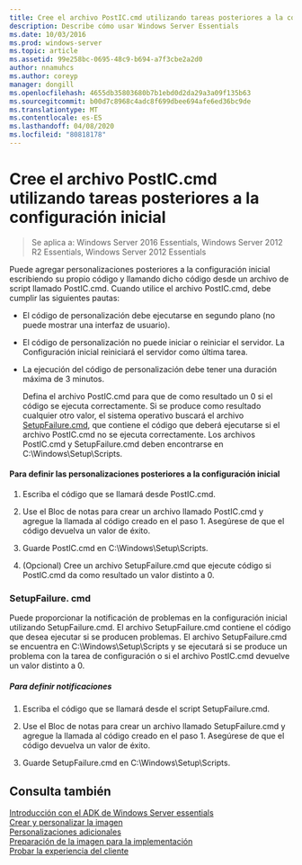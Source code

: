 ```yaml
---
title: Cree el archivo PostIC.cmd utilizando tareas posteriores a la configuración inicial
description: Describe cómo usar Windows Server Essentials
ms.date: 10/03/2016
ms.prod: windows-server
ms.topic: article
ms.assetid: 99e258bc-0695-48c9-b694-a7f3cbe2a2d0
author: nnamuhcs
ms.author: coreyp
manager: dongill
ms.openlocfilehash: 4655db35803680b7b1ebd0d2da29a3a09f135b63
ms.sourcegitcommit: b00d7c8968c4adc8f699dbee694afe6ed36bc9de
ms.translationtype: MT
ms.contentlocale: es-ES
ms.lasthandoff: 04/08/2020
ms.locfileid: "80818178"
---
```

# <a name="create-the-posticcmd-file-for-running-post-initial-configuration-tasks"></a>Cree el archivo PostIC.cmd utilizando tareas posteriores a la configuración inicial

>Se aplica a: Windows Server 2016 Essentials, Windows Server 2012 R2 Essentials, Windows Server 2012 Essentials

Puede agregar personalizaciones posteriores a la configuración inicial escribiendo su propio código y llamando dicho código desde un archivo de script llamado PostIC.cmd. Cuando utilice el archivo PostIC.cmd, debe cumplir las siguientes pautas:  
  
- El código de personalización debe ejecutarse en segundo plano (no puede mostrar una interfaz de usuario).  
  
- El código de personalización no puede iniciar o reiniciar el servidor. La Configuración inicial reiniciará el servidor como última tarea.  
  
- La ejecución del código de personalización debe tener una duración máxima de 3 minutos.  
  
  Defina el archivo PostIC.cmd para que de como resultado un 0 si el código se ejecuta correctamente. Si se produce como resultado cualquier otro valor, el sistema operativo buscará el archivo [SetupFailure.cmd](Create-the-PostIC.cmd-File-for-Running-Post-Initial-Configuration-Tasks.md#BKMK_SetupFailure), que contiene el código que deberá ejecutarse si el archivo PostIC.cmd no se ejecuta correctamente. Los archivos PostIC.cmd y SetupFailure.cmd deben encontrarse en C:\Windows\Setup\Scripts.  
  
#### <a name="to-define-post-initial-configuration-customizations"></a>Para definir las personalizaciones posteriores a la configuración inicial  
  
1.  Escriba el código que se llamará desde PostIC.cmd.  
  
2.  Use el Bloc de notas para crear un archivo llamado PostIC.cmd y agregue la llamada al código creado en el paso 1. Asegúrese de que el código devuelva un valor de éxito.  
  
3.  Guarde PostIC.cmd en C:\Windows\Setup\Scripts.  
  
4.  (Opcional) Cree un archivo SetupFailure.cmd que ejecute código si PostIC.cmd da como resultado un valor distinto a 0.  
  
###  <a name="setupfailurecmd"></a><a name="BKMK_SetupFailure"></a>SetupFailure. cmd  
 Puede proporcionar la notificación de problemas en la configuración inicial utilizando SetupFailure.cmd. El archivo SetupFailure.cmd contiene el código que desea ejecutar si se producen problemas. El archivo SetupFailure.cmd se encuentra en C:\Windows\Setup\Scripts y se ejecutará si se produce un problema con la tarea de configuración o si el archivo PostIC.cmd devuelve un valor distinto a 0.  
  
##### <a name="to-define-notifications"></a>Para definir notificaciones  
  
1.  Escriba el código que se llamará desde el script SetupFailure.cmd.  
  
2.  Use el Bloc de notas para crear un archivo llamado SetupFailure.cmd y agregue la llamada al código creado en el paso 1. Asegúrese de que el código devuelva un valor de éxito.  
  
3.  Guarde SetupFailure.cmd en C:\Windows\Setup\Scripts.  
  
## <a name="see-also"></a>Consulta también  
 [Introducción con el ADK de Windows Server essentials](Getting-Started-with-the-Windows-Server-Essentials-ADK.md)   
 [Crear y personalizar la imagen](Creating-and-Customizing-the-Image.md)   
 [Personalizaciones adicionales](Additional-Customizations.md)   
 [Preparación de la imagen para la implementación](Preparing-the-Image-for-Deployment.md)   
 [Probar la experiencia del cliente](Testing-the-Customer-Experience.md)
